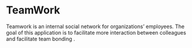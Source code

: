 # TeamWork

Teamwork is an internal social network for organizations’ employees. The goal of this application is to facilitate more interaction between colleagues and facilitate team bonding .
